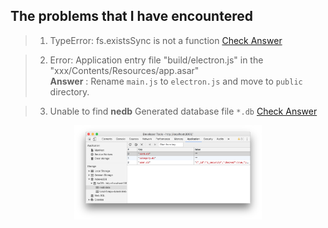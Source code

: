 ## The problems that I have encountered

> 1. TypeError: fs.existsSync is not a function [Check Answer](https://github.com/electron/electron/issues/9920)

> 2. Error: Application entry file "build/electron.js" in the "xxx/Contents/Resources/app.asar"  
> **Answer** : Rename `main.js` to `electron.js` and move to `public` directory.

> 3. Unable to find **nedb** Generated database file `*.db` [Check Answer](https://github.com/louischatriot/nedb#browser-version)

<div align="center">
  <img alt="nedb" src="./nedb.png" width="300" style="display:inline-block;"/>
</div>